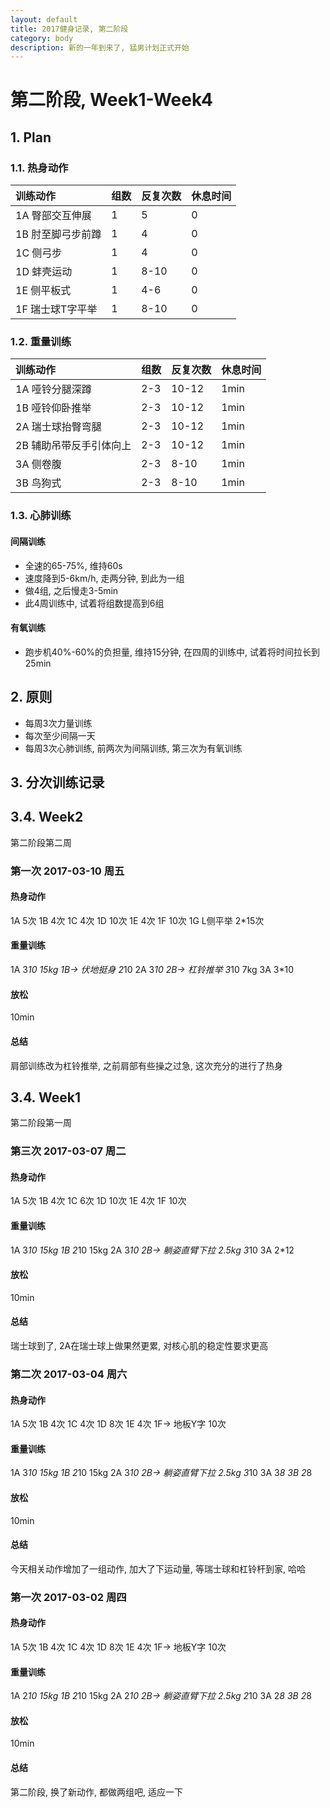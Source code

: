 ```yaml
---
layout: default
title: 2017健身记录, 第二阶段
category: body
description: 新的一年到来了, 猛男计划正式开始
---
```



# 第二阶段, Week1-Week4

## 1. Plan

### 1.1. 热身动作

| 训练动作 | 组数 | 反复次数 | 休息时间 |
| :--- | :--- | :--- | :--- |
| 1A 臀部交互伸展 | 1 | 5 | 0 |
| 1B 肘至脚弓步前蹲 | 1 | 4 | 0 |
| 1C 侧弓步 | 1 | 4 | 0 |
| 1D 蚌壳运动 | 1 | 8-10 | 0 |
| 1E 侧平板式 | 1 | 4-6 | 0 |
| 1F 瑞士球T字平举 | 1 | 8-10 | 0 |

### 1.2. 重量训练

| 训练动作 | 组数 | 反复次数 | 休息时间 | 
| :---- | :---- | :---- | :---- | 
| 1A 哑铃分腿深蹲 | 2-3 | 10-12 | 1min | 
| 1B 哑铃仰卧推举 | 2-3 | 10-12 | 1min |
| 2A 瑞士球抬臀弯腿 | 2-3 | 10-12 | 1min |
| 2B 辅助吊带反手引体向上 | 2-3 | 10-12 | 1min |
| 3A 侧卷腹 | 2-3 | 8-10 | 1min |
| 3B 鸟狗式 | 2-3 | 8-10 | 1min |

### 1.3. 心肺训练

#### 间隔训练

* 全速的65-75%, 维持60s
* 速度降到5-6km/h, 走两分钟, 到此为一组
* 做4组, 之后慢走3-5min
* 此4周训练中, 试着将组数提高到6组

#### 有氧训练

* 跑步机40%-60%的负担量, 维持15分钟, 在四周的训练中, 试着将时间拉长到25min

## 2. 原则

* 每周3次力量训练
* 每次至少间隔一天
* 每周3次心肺训练, 前两次为间隔训练, 第三次为有氧训练

## 3. 分次训练记录

## 3.4. Week2

第二阶段第二周

### 第一次 2017-03-10 周五

#### 热身动作

1A 5次
1B 4次
1C 4次
1D 10次
1E 4次
1F 10次 
1G L侧平举 2*15次

#### 重量训练

1A 3*10 15kg
1B-> 伏地挺身 2*10
2A 3*10
2B-> 杠铃推举 3*10 7kg
3A 3*10

#### 放松

10min

#### 总结

肩部训练改为杠铃推举, 之前肩部有些操之过急, 这次充分的进行了热身

## 3.4. Week1

第二阶段第一周

### 第三次 2017-03-07 周二

#### 热身动作

1A 5次
1B 4次
1C 6次
1D 10次
1E 4次
1F 10次 

#### 重量训练

1A 3*10 15kg
1B 2*10 15kg
2A 3*10
2B-> 躺姿直臂下拉 2.5kg 3*10
3A 2*12

#### 放松

10min

#### 总结

瑞士球到了, 2A在瑞士球上做果然更累, 对核心肌的稳定性要求更高

### 第二次 2017-03-04 周六

#### 热身动作

1A 5次
1B 4次
1C 4次
1D 8次
1E 4次
1F-> 地板Y字 10次 

#### 重量训练

1A 3*10 15kg
1B 2*10 15kg
2A 3*10
2B-> 躺姿直臂下拉 2.5kg 3*10
3A 3*8
3B 2*8

#### 放松

10min

#### 总结

今天相关动作增加了一组动作, 加大了下运动量, 等瑞士球和杠铃杆到家, 哈哈

### 第一次 2017-03-02 周四

#### 热身动作

1A 5次
1B 4次
1C 4次
1D 8次
1E 4次
1F-> 地板Y字 10次 

#### 重量训练

1A 2*10 15kg
1B 2*10 15kg
2A 2*10
2B-> 躺姿直臂下拉 2.5kg 2*10
3A 2*8
3B 2*8

#### 放松

10min

#### 总结

第二阶段, 换了新动作, 都做两组吧, 适应一下
